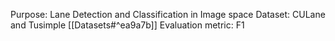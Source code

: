 Purpose: Lane Detection and Classification in Image space
Dataset: CULane and Tusimple [[Datasets#^ea9a7b]]
Evaluation metric: F1

